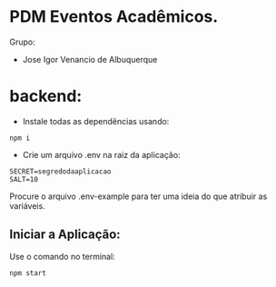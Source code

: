 # PDM Eventos Acadêmicos.
Grupo: 
- Jose Igor Venancio de Albuquerque

# backend:

- Instale todas as dependências usando:
```
npm i
```

- Crie um arquivo .env na raiz da aplicação:
```
SECRET=segredodaaplicacao
SALT=10
```
Procure o arquivo .env-example para ter uma ideia do que atribuir as variáveis.

## Iniciar a Aplicação:
Use o comando no terminal:
```
npm start
```
